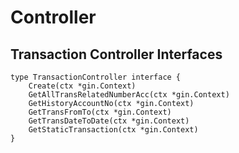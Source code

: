 # Controller

## Transaction Controller Interfaces

    type TransactionController interface {
        Create(ctx *gin.Context)
        GetAllTransRelatedNumberAcc(ctx *gin.Context)
        GetHistoryAccountNo(ctx *gin.Context)
        GetTransFromTo(ctx *gin.Context)
        GetTransDateToDate(ctx *gin.Context)
        GetStaticTransaction(ctx *gin.Context)
    }
